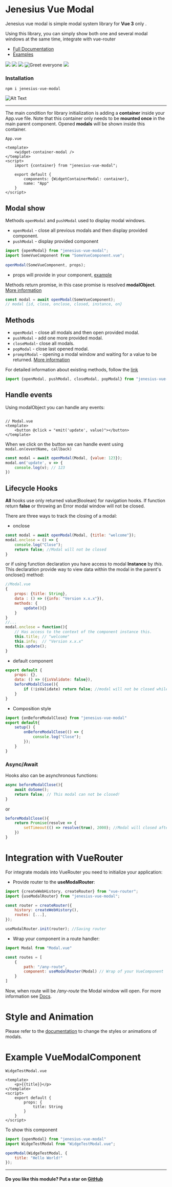 # Jenesius Vue Modal

Jenesius vue modal is simple modal system library for **Vue 3** only . 


Using this library, you can simply show both one and several modal windows at the same time, integrate with vue-router

- [Full Documentation](https://modal.jenesius.com)
- [Examples](https://modal.jenesius.com/examples/list.html)


![](https://img.shields.io/github/issues/Jenesius/vue-modal)
![](https://img.shields.io/npm/dw/jenesius-vue-modal)
![](https://img.shields.io/github/stars/Jenesius/vue-modal)
![Greet everyone](https://github.com/Jenesius/vue-modal/actions/workflows/node.js.yml/badge.svg)
![](https://img.shields.io/npm/l/jenesius-vue-modal)

### Installation

```shell
npm i jenesius-vue-modal
```

![Alt Text](./demo-gif.gif)

----


The main condition for library initialization is adding a **container** inside your App.vue file. Note that this container only needs to be **mounted once** in the main parent component. Opened **modals** will be shown inside this container.

`App.vue`
```vue
<template>
    <widget-container-modal />
</template>
<script>
    import {container} from "jenesius-vue-modal";
    
    export default {
        components: {WidgetContainerModal: container},
        name: "App"
    }
</script>
```


## Modal show

Methods `openModal` and `pushModal` used to display modal windows. 
- `openModal` - close all previous modals and then display provided component.
- `pushModal` - display provided component

```js
import {openModal} from "jenesius-vue-modal";
import SomeVueComponent from "SomeVueComponent.vue";
    
openModal(SomeVueComponent, props);
```
- props will provide in your component, [example](#example-vuemodalcomponent)

Methods return promise, in this case promise is resolved **modalObject**.
[More information](https://modal.jenesius.com/docs.html/details#modal-object)
```js
const modal = await openModal(SomeVueComponent);
// modal {id, close, onclose, closed, instance, on}
```


## Methods

- `openModal` - close all modals and then open provided modal.
- `pushModal` - add one more provided modal.
- `closeModal`- close all modals.
- `popModal` - close last opened modal.
- `promptModal` - opening a modal window and waiting for a value to be returned. [More information](https://modal.jenesius.com/guide/guide-methods.html#prompt-modal)

For detailed information about existing methods, follow the [link](https://modal.jenesius.com/docs.html/methods)

```js 
import {openModal, pushModal, closeModal, popModal} from "jenesius-vue-modal"
```

## Handle events

Using modalObject you can handle any events:
```vue

// Modal.vue
<template>
    <button @click = "emit('update', value)"></button>
</template>
```
When we click on the button we can handle event using `modal.on(eventName, callback)`
```js
const modal = await openModal(Modal, {value: 123});
modal.on('update', v => {
    console.log(v); // 123
})
```

## Lifecycle Hooks

**All** hooks use only returned value(Boolean) for navigation hooks.
If function return **false** or throwing an Error modal window will not be closed.

There are three ways to track the closing of a modal:

- onclose
```js
const modal = await openModal(Modal, {title: "welcome"});
modal.onclose = () => {
    console.log("Close");
    return false; //Modal will not be closed
}
```
or if using function declaration you have access to modal **Instance** by *this*.
This declaration provide way to view data within the modal in the parent's onclose() method:

```js
//Modal.vue
{
    props: {title: String},
    data : () => ({info: "Version x.x.x"}),
    methods: {
        update(){}
    }
}
//...
modal.onclose = function(){
    // Has access to the context of the component instance this.
    this.title; // "welcome"
    this.info;  // "Version x.x.x"
    this.update();
}
```

- default component

```js
export default {
    props: {},
    data: () => ({isValidate: false}),
    beforeModalClose(){
        if (!isValidate) return false; //modal will not be closed while isValidate === false
    }
}
```
- Composition style
```js
import {onBeforeModalClose} from "jenesius-vue-modal"
export default{
    setup() {
        onBeforeModalClose(() => {
            console.log("Close");
        });
    }
}
```


### Async/Await

Hooks also can be asynchronous functions:
```js
async beforeModalClose(){
    await doSome();
    return false; // This modal can not be closed!
}
```
or

```js
beforeModalClose(){
    return Promise(resolve => {
        setTimeout(() => resolve(true), 2000); //Modal will closed after 2 second
    })
}
```

# Integration with VueRouter

For integrate modals into VueRouter you need to initialize your application:

- Provide router to the **useModalRouter**:

```js
import {createWebHistory, createRouter} from "vue-router";
import {useModalRouter} from "jenesius-vue-modal";

const router = createRouter({
    history: createWebHistory(), 
    routes: [...],
});

useModalRouter.init(router); //Saving router
```

- Wrap your component in a route handler:
```js
import Modal from "Modal.vue"

const routes = [
    {
        path: "/any-route",
        component: useModalRouter(Modal) // Wrap of your VueComponent
    }
]
```

Now, when route will be */any-route* the Modal window will open.
For more information see [Docs](https://modal.jenesius.com/docs.html/integration-vue-router).

# Style and Animation
Please refer to the [documentation](https://modal.jenesius.com/docs.html/details#styles) to change the styles or animations of modals.

# Example VueModalComponent

`WidgeTestModal.vue`
```vue 
<template>
    <p>{{title}}</p>
</template>
<script>
    export default {
        props: {
            title: String
        }
    }
</script>
```
To show this component
```js
import {openModal} from "jenesius-vue-modal"
import WidgeTestModal from "WidgeTestModal.vue";

openModal(WidgeTestModal, {
    title: "Hello World!"
});
```

---

#### Do you like this module? Put a star on [GitHub](https://github.com/Jenesius/vue-modal)
